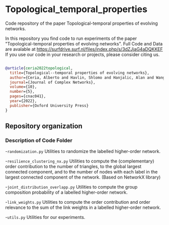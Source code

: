 # Topological_temporal_properties
Code repository of the paper Topological-temporal properties of evolving networks.




In this repository you find code to run experiments of the paper "Topological-temporal properties of evolving networks". 
Full Code and Data are avalable at https://surfdrive.surf.nl/files/index.php/s/3dZJjaG4aDQKKEF
If you use our code in your research or projects, please consider citing us. 


```bibtex

@article{ceria2022topological,
  title={Topological--temporal properties of evolving networks},
  author={Ceria, Alberto and Havlin, Shlomo and Hanjalic, Alan and Wang, Huijuan},
  journal={Journal of Complex Networks},
  volume={10},
  number={5},
  pages={cnac041},
  year={2022},
  publisher={Oxford University Press}
}
```


## Repository organization


### Description of Code Folder

-`randomization.py`
Utilities to randomize the labelled higher-order network.

-`resilience_clustering_nx.py`
Utilities to compute the (complementary) order contribution to the number of triangles, to the global largest connected component, and to the number of nodes with each label in the largest connected component of the network.
(Based on NetworkX library)

-`joint_distribution_overlapp.py`
Utilities to compute the group composition probability of a labelled higher-order network.

-`link_weights.py`
Utilities to compute the order contribution and order relevance to the sum of the link weights in a labelled higher-order network.

-`utils.py`
Utilities for our experiments.



